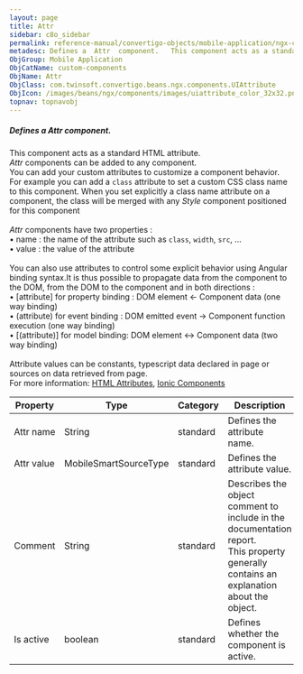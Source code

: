 ```yaml
---
layout: page
title: Attr
sidebar: c8o_sidebar
permalink: reference-manual/convertigo-objects/mobile-application/ngx-components/custom-components/attr/
metadesc: Defines a  Attr  component.   This component acts as a standard HTML attribute.  Attr  components can be added to any component. You can add your cust
ObjGroup: Mobile Application
ObjCatName: custom-components
ObjName: Attr
ObjClass: com.twinsoft.convertigo.beans.ngx.components.UIAttribute
ObjIcon: /images/beans/ngx/components/images/uiattribute_color_32x32.png
topnav: topnavobj
---
```

##### Defines a <i>Attr</i> component. 

This component acts as a standard HTML attribute.<br/><i>Attr</i> components can be added to any component.<br>You can add your custom attributes to customize a component behavior. For example you can add a <code>class</code> attribute to set a custom CSS class name to this component. When you set explicitly a class name attribute on a component, the class will be merged with any <i>Style</i> component positioned for  this component<br /><br/><i>Attr</i> components have two properties : <br> • name : the name of the attribute such as <code>class</code>, <code>width</code>, <code>src</code>, ...<br> • value : the value of the attribute<br/><br /> You can also use attributes to control some explicit behavior using Angular binding syntax.It is thus possible to propagate data from the component to the DOM, from the DOM to the component and in both directions :<br> • [attribute] for property binding : DOM element &larr; Component data (one way binding)<br> • (attribute) for event binding : DOM emitted event &rarr; Component function execution (one way binding)<br> • [(attribute)] for model binding: DOM element &harr; Component data (two way binding)<br/><br /> Attribute values can be constants, typescript data declared in page or sources on data retrieved from page.<br/> For more information: <a href='https://www.w3schools.com/html/html_attributes.asp' target='_blank'>HTML Attributes</a>, <a href='https://ionicframework.com/docs/components' target='_blank'>Ionic Components</a>

Property | Type | Category | Description
--- | --- | --- | ---
Attr name | String | standard | Defines the attribute name.<br/>
Attr value | MobileSmartSourceType | standard | Defines the attribute value.<br/>
Comment | String | standard | Describes the object comment to include in the documentation report.<br/>This property generally contains an explanation about the object.
Is active | boolean | standard | Defines whether the component is active.<br/>
